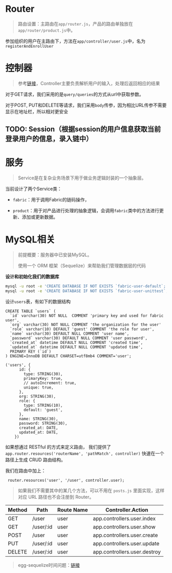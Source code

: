# Router

> 路由设置：主路由在`app/router.js`，产品的路由单独放在`app/router/product.js`中。

参加组织的用户在主路由下，方法在`app/controller/user.js`中，名为`registerAndEnrollUser`



# 控制器

> 参考[链接](https://eggjs.org/zh-cn/basics/controller.html#%E4%BB%80%E4%B9%88%E6%98%AF-controller)，Controller主要负责解析用户的输入，处理后返回相应的结果

对于GET请求，我们采用的是`query/queries`的方式从url中获取参数。

对于POST, PUT和DELETE等请求，我们采用`body`传参，因为相比URL传参不需要显示在地址栏，所以相对更安全



## TODO: Session（根据session的用户信息获取当前登录用户的信息，录入链中）



# 服务

> Service是在复杂业务场景下用于做业务逻辑封装的一个抽象层。

当前设计了两个Service类：

* `fabric`：用于调用Fabric的链码操作，

* `product`：用于对产品进行处理的抽象逻辑，会调用`fabric`类中的方法进行更新、添加或更新数据。







# MySQL相关

> 前提概要：服务器中已安装MySQL。
>
> 使用一个 ORM 框架（Sequelize）来帮助我们管理数据层的代码

**设计和初始化我们的数据库**

```BASH
mysql -u root -e 'CREATE DATABASE IF NOT EXISTS `fabric-user-default`;'
mysql -u root -e 'CREATE DATABASE IF NOT EXISTS `fabric-user-unittest`;'
```

设计`users`表，有如下的数据结构

```mysql
CREATE TABLE `users` (
  `id` varchar(30) NOT NULL  COMMENT 'primary key and used for fabric user',
  `org` varchar(30) NOT NULL COMMENT 'the organization for the user'
  `role` varchar(10) DEFAULT 'guest' COMMENT 'the role for user',
  `name` varchar(30) DEFAULT NULL COMMENT 'user name',
  `password` varchar(30) DEFAULT NULL COMMENT 'user password',
  `created_at` datetime DEFAULT NULL COMMENT 'created time',
  `updated_at` datetime DEFAULT NULL COMMENT 'updated time',
  PRIMARY KEY (`id`)
) ENGINE=InnoDB DEFAULT CHARSET=utf8mb4 COMMENT='user';

('users', {
      id: {
        type: STRING(30),
        primaryKey: true,
        // autoIncrement: true,
        unique: true,
      },
      org: STRING(30),
      role: {
        type: STRING(10),
        default: 'guest',
      },
      name: STRING(30),
      password: STRING(30),
      created_at: DATE,
      updated_at: DATE,
    })
```

如果想通过 RESTful 的方式来定义路由， 我们提供了 `app.router.resources('routerName', 'pathMatch', controller)` 快速在一个路径上生成 CRUD 路由结构。

我们在路由中加上：

` router.resources('user', '/user', controller.user);`

> 如果我们不需要其中的某几个方法，可以不用在 `posts.js` 里面实现，这样对应 URL 路径也不会注册到 Router。

| Method | Path      | Route Name | Controller.Action            |
| ------ | --------- | ---------- | ---------------------------- |
| GET    | /user     | user       | app.controllers.user.index   |
| GET    | /user/:id | user       | app.controllers.user.show    |
| POST   | /user     | user       | app.controllers.user.create  |
| PUT    | /user/:id | user       | app.controllers.user.update  |
| DELETE | /user/:id | user       | app.controllers.user.destroy |

> egg-sequelize时间问题：[链接](https://blog.csdn.net/bbsyi/article/details/108852653)